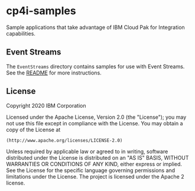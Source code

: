 # cp4i-samples
Sample applications that take advantage of IBM Cloud Pak for Integration capabilities.

## Event Streams

The `EventStreams` directory contains samples for use with Event Streams. See the [README](EventStreams/README.md) for more instructions.

## License
Copyright 2020 IBM Corporation

Licensed under the Apache License, Version 2.0 (the "License");
you may not use this file except in compliance with the License.
You may obtain a copy of the License at

    (http://www.apache.org/licenses/LICENSE-2.0)

Unless required by applicable law or agreed to in writing, software
distributed under the License is distributed on an "AS IS" BASIS,
WITHOUT WARRANTIES OR CONDITIONS OF ANY KIND, either express or implied.
See the License for the specific language governing permissions and
limitations under the License. The project is licensed under the Apache 2 license.
